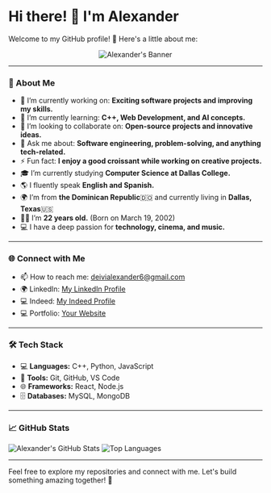 # Hi there! 👋 I'm Alexander

Welcome to my GitHub profile! 🚀 Here's a little about me:

<p align="center">
  <img src="https://via.placeholder.com/800x200.png?text=Alexander" alt="Alexander's Banner" />
</p>

---

### 🌟 About Me
- 🔭 I’m currently working on: **Exciting software projects and improving my skills.**
- 🌱 I’m currently learning: **C++, Web Development, and AI concepts.**
- 👯 I’m looking to collaborate on: **Open-source projects and innovative ideas.**
- 💬 Ask me about: **Software engineering, problem-solving, and anything tech-related.**
- ⚡ Fun fact: **I enjoy a good croissant while working on creative projects.**
- 🎓 I’m currently studying **Computer Science at Dallas College.**
- 🌎 I fluently speak **English and Spanish.**
- 🌍 I’m from **the Dominican Republic**🇩🇴 and currently living in **Dallas, Texas**🇺🇸
- 🧑‍🎓 I’m **22 years old.** (Born on March 19, 2002)
- 💻 I have a deep passion for **technology, cinema, and music.**

---

### 🌐 Connect with Me
- 📫 How to reach me: [deivialexander6@gmail.com](mailto:deivialexander6@gmail.com)
- 🌍 LinkedIn: [My LinkedIn Profile](https://www.linkedin.com/in/deivi-serrata-7789b2236)
- 💻 Indeed: [My Indeed Profile](https://profile.indeed.com/?hl=en_US&co=US&from=gnav-homepage)
- 💻 Portfolio: [Your Website](https://yourwebsite.com)

---

### 🛠️ Tech Stack
- 💻 **Languages:** C++, Python, JavaScript
- 🔧 **Tools:** Git, GitHub, VS Code
- 🌐 **Frameworks:** React, Node.js
- 🗄️ **Databases:** MySQL, MongoDB

---

### 📈 GitHub Stats
![Alexander's GitHub Stats](https://github-readme-stats.vercel.app/api?username=Alexandercs19&show_icons=true&theme=radical)
![Top Languages](https://github-readme-stats.vercel.app/api/top-langs/?username=Alexandercs19&layout=compact&theme=radical)

---

Feel free to explore my repositories and connect with me. Let's build something amazing together! 🌟
